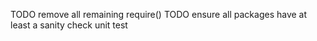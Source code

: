 
TODO remove all remaining require()
TODO ensure all packages have at least a sanity check unit test
